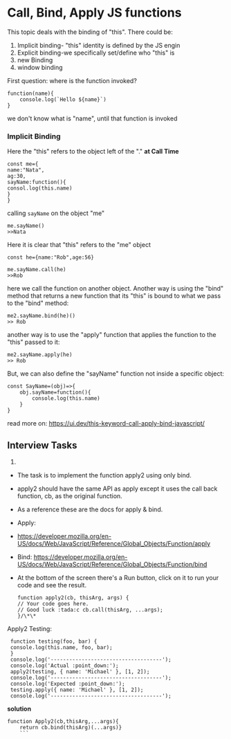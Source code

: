 # Call, Bind, Apply JS functions

This topic deals with the binding of "this". There could be:

1. Implicit binding- "this" identity is defined by the JS engin
2. Explicit binding-we specifically set/define who "this" is
3. new Binding
4. window binding

First question: where is the function invoked?

```
function(name){
    console.log(`Hello ${name}`)
}
```

we don't know what is "name", until that function is invoked

### Implicit Binding

Here the "this" refers to the object left of the "." **at Call Time**

```
const me={
name:"Nata",
ag:30,
sayName:function(){
consol.log(this.name)
}
}
```

calling `sayName` on the object "me"

```
me.sayName()
>>Nata
```

Here it is clear that "this" refers to the "me" object

```
const he={name:"Rob",age:56}

me.sayName.call(he)
>>Rob
```

here we call the function on another object.
Another way is using the "bind" method that returns a new function that its "this" is bound to what we pass to the "bind" method:

```
me2.sayName.bind(he)()
>> Rob
```

another way is to use the "apply" function that applies the function to the "this" passed to it:

```
me2.sayName.apply(he)
>> Rob
```

But, we can also define the "sayName" function not inside a specific object:

```
const SayName=(obj)=>{
    obj.sayName=function(){
        console.log(this.name)
    }
}
```

read more on: https://ui.dev/this-keyword-call-apply-bind-javascript/

## Interview Tasks

1.

- The task is to implement the function apply2 using only bind.
- apply2 should have the same API as apply except it uses the call back function, cb, as the original function.

- As a reference these are the docs for apply & bind.
- Apply:
- https://developer.mozilla.org/en-US/docs/Web/JavaScript/Reference/Global_Objects/Function/apply

- Bind:
  https://developer.mozilla.org/en-US/docs/Web/JavaScript/Reference/Global_Objects/Function/bind

- At the bottom of the screen there's a Run button, click on it to run your code and see the result.

  ```
  function apply2(cb, thisArg, args) {
  // Your code goes here.
  // Good luck :tada:c cb.call(thisArg, ...args);
  }/\*\*
  ```

Apply2 Testing:

```
 function testing(foo, bar) {
 console.log(this.name, foo, bar);
 }
 console.log('------------------------------------');
 console.log('Actual :point_down:');
 apply2(testing, { name: 'Michael' }, [1, 2]);
 console.log('------------------------------------');
 console.log('Expected :point_down:');
 testing.apply({ name: 'Michael' }, [1, 2]);
 console.log('------------------------------------');

```

**solution**

````
function Apply2(cb,thisArg,...args){
    return cb.bind(thisArg)(...args)}
    ```
````
